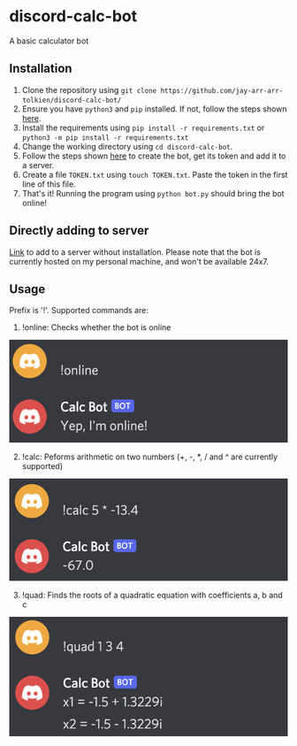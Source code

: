 # discord-calc-bot
A basic calculator bot

## Installation
1. Clone the repository using `git clone https://github.com/jay-arr-arr-tolkien/discord-calc-bot/`
2. Ensure you have `python3` and `pip` installed. If not, follow the steps shown [here](https://stackoverflow.com/a/6587528).
3. Install the requirements using `pip install -r requirements.txt` or `python3 -m pip install -r requirements.txt`
4. Change the working directory using `cd discord-calc-bot`.
5. Follow the steps shown [here](https://www.writebots.com/discord-bot-token/) to create the bot, get its token and add it to a server.
6. Create a file `TOKEN.txt` using `touch TOKEN.txt`. Paste the token in the first line of this file.
7. That's it! Running the program using `python bot.py` should bring the bot online!

## Directly adding to server
[Link](https://discord.com/api/oauth2/authorize?client_id=855362241750106133&permissions=3072&scope=bot) to add to a server without installation. Please note that the bot is currently hosted on my personal machine, and won't be available 24x7. 

## Usage
Prefix is '!'.
Supported commands are:
1. !online: Checks whether the bot is online

![Using !online](images/online.png?raw=true "Online")

2. !calc: Peforms arithmetic on two numbers (+, -, *, / and ^ are currently supported)

![Using !calc](images/calc.png?raw=true "Calc")

3. !quad: Finds the roots of a quadratic equation with coefficients a, b and c

![Using !quad](images/quad.png?raw=true "Quad")
